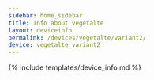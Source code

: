 ```yaml
---
sidebar: home_sidebar
title: Info about vegetalte
layout: deviceinfo
permalink: /devices/vegetalte/variant2/
device: vegetalte_variant2
---
```

{% include templates/device_info.md %}
